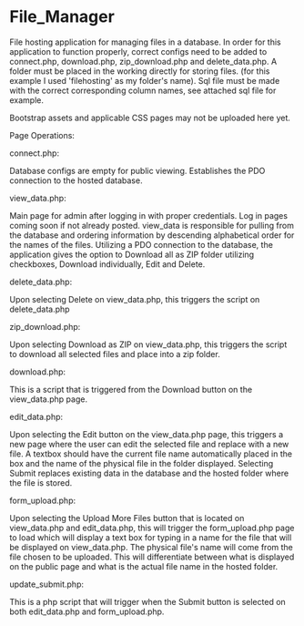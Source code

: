 # File_Manager
File hosting application for managing files in a database.
In order for this application to function properly, correct configs need to be added to connect.php, download.php, zip_download.php and delete_data.php. A folder must be placed in the working directly for storing files. (for this example I used 'filehosting' as my folder's name).  Sql file must be made with the correct corresponding column names, see attached sql file for example.

Bootstrap assets and applicable CSS pages may not be uploaded here yet.

Page Operations:

connect.php:

  Database configs are empty for public viewing. Establishes the PDO connection to the hosted database.

view_data.php:

  Main page for admin after logging in with proper credentials. Log in pages coming soon if not already posted. view_data is responsible for pulling from the database and ordering information by descending alphabetical order for the names of the files. Utilizing a PDO connection to the database, the application gives the option to Download all as ZIP folder utilizing checkboxes, Download individually, Edit and Delete. 
  
delete_data.php:

  Upon selecting Delete on view_data.php, this triggers the script on delete_data.php
  
zip_download.php:

  Upon selecting Download as ZIP on view_data.php, this triggers the script to download all selected files and place into a zip folder.
  
download.php:

  This is a script that is triggered from the Download button on the view_data.php page.
  
edit_data.php:

   Upon selecting the Edit button on the view_data.php page, this triggers a new page where the user can edit the selected file and replace with a new file. A textbox should have the current file name automatically placed in the box and the name of the physical file in the folder displayed. Selecting Submit replaces existing data in the database and the hosted folder where the file is stored.
  
form_upload.php:

   Upon selecting the Upload More Files button that is located on view_data.php and edit_data.php, this will trigger the form_upload.php page to load which will display a text box for typing in a name for the file that will be displayed on view_data.php. The physical file's name will come from the file chosen to be uploaded. This will differentiate between what is displayed on the public page and what is the actual file name in the hosted folder.
   
update_submit.php:

  This is a php script that will trigger when the Submit button is selected on both edit_data.php and form_upload.php.
